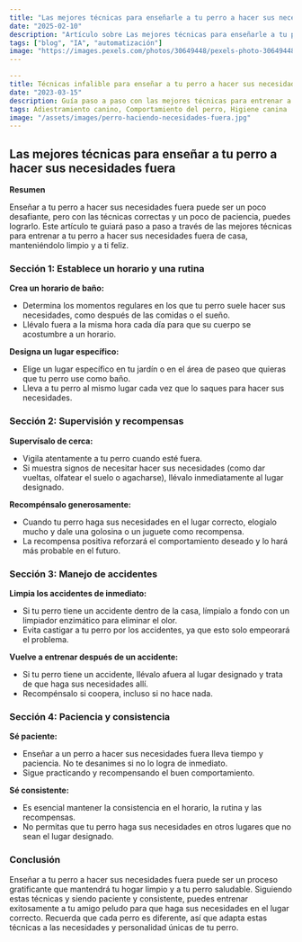```yaml
---
title: "Las mejores técnicas para enseñarle a tu perro a hacer sus necesidades fuera"
date: "2025-02-10"
description: "Artículo sobre Las mejores técnicas para enseñarle a tu perro a hacer sus necesidades fuera"
tags: ["blog", "IA", "automatización"]
image: "https://images.pexels.com/photos/30649448/pexels-photo-30649448.jpeg?auto=compress&cs=tinysrgb&h=350"
---
```


```yaml
---
title: Técnicas infalible para enseñar a tu perro a hacer sus necesidades fuera
date: "2023-03-15"
description: Guía paso a paso con las mejores técnicas para entrenar a tu perro a hacer sus necesidades fuera de casa.
tags: Adiestramiento canino, Comportamiento del perro, Higiene canina
image: "/assets/images/perro-haciendo-necesidades-fuera.jpg"
---
```

## Las mejores técnicas para enseñar a tu perro a hacer sus necesidades fuera

**Resumen**

Enseñar a tu perro a hacer sus necesidades fuera puede ser un poco desafiante, pero con las técnicas correctas y un poco de paciencia, puedes lograrlo. Este artículo te guiará paso a paso a través de las mejores técnicas para entrenar a tu perro a hacer sus necesidades fuera de casa, manteniéndolo limpio y a ti feliz.

### Sección 1: Establece un horario y una rutina

**Crea un horario de baño:**

* Determina los momentos regulares en los que tu perro suele hacer sus necesidades, como después de las comidas o el sueño.
* Llévalo fuera a la misma hora cada día para que su cuerpo se acostumbre a un horario.

**Designa un lugar específico:**

* Elige un lugar específico en tu jardín o en el área de paseo que quieras que tu perro use como baño.
* Lleva a tu perro al mismo lugar cada vez que lo saques para hacer sus necesidades.

### Sección 2: Supervisión y recompensas

**Supervísalo de cerca:**

* Vigila atentamente a tu perro cuando esté fuera.
* Si muestra signos de necesitar hacer sus necesidades (como dar vueltas, olfatear el suelo o agacharse), llévalo inmediatamente al lugar designado.

**Recompénsalo generosamente:**

* Cuando tu perro haga sus necesidades en el lugar correcto, elogialo mucho y dale una golosina o un juguete como recompensa.
* La recompensa positiva reforzará el comportamiento deseado y lo hará más probable en el futuro.

### Sección 3: Manejo de accidentes

**Limpia los accidentes de inmediato:**

* Si tu perro tiene un accidente dentro de la casa, límpialo a fondo con un limpiador enzimático para eliminar el olor.
* Evita castigar a tu perro por los accidentes, ya que esto solo empeorará el problema.

**Vuelve a entrenar después de un accidente:**

* Si tu perro tiene un accidente, llévalo afuera al lugar designado y trata de que haga sus necesidades allí.
* Recompénsalo si coopera, incluso si no hace nada.

### Sección 4: Paciencia y consistencia

**Sé paciente:**

* Enseñar a un perro a hacer sus necesidades fuera lleva tiempo y paciencia. No te desanimes si no lo logra de inmediato.
* Sigue practicando y recompensando el buen comportamiento.

**Sé consistente:**

* Es esencial mantener la consistencia en el horario, la rutina y las recompensas.
* No permitas que tu perro haga sus necesidades en otros lugares que no sean el lugar designado.

### Conclusión

Enseñar a tu perro a hacer sus necesidades fuera puede ser un proceso gratificante que mantendrá tu hogar limpio y a tu perro saludable. Siguiendo estas técnicas y siendo paciente y consistente, puedes entrenar exitosamente a tu amigo peludo para que haga sus necesidades en el lugar correcto. Recuerda que cada perro es diferente, así que adapta estas técnicas a las necesidades y personalidad únicas de tu perro.